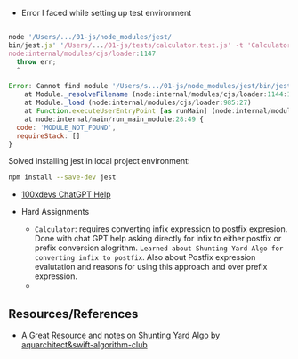 - Error I faced while setting up test environment

```js

node '/Users/.../01-js/node_modules/jest/
bin/jest.js' '/Users/.../01-js/tests/calculator.test.js' -t 'Calculator'
node:internal/modules/cjs/loader:1147
  throw err;
  ^

Error: Cannot find module '/Users/s.../01-js/node_modules/jest/bin/jest.js'
    at Module._resolveFilename (node:internal/modules/cjs/loader:1144:15)
    at Module._load (node:internal/modules/cjs/loader:985:27)
    at Function.executeUserEntryPoint [as runMain] (node:internal/modules/run_main:135:12)
    at node:internal/main/run_main_module:28:49 {
  code: 'MODULE_NOT_FOUND',
  requireStack: []
}

```

Solved installing jest in local project environment:

```sh
npm install --save-dev jest
```

- [100xdevs ChatGPT Help](https://chat.openai.com/share/0ff16721-2edc-451d-883b-3c2c9104ee68)

- Hard Assignments
  - `Calculator`: requires converting infix expression to postfix expresion.
    Done with chat GPT help asking directly for infix to either postfix or
    prefix conversion alogrithm.
    `Learned about Shunting Yard Algo for converting infix to postfix`. Also
    about Postfix expression evalutation and reasons for using this approach and
    over prefix expression.
  -

## Resources/References

- [A Great Resource and notes on Shunting Yard Algo by aquarchitect&swift-algorithm-club](https://aquarchitect.github.io/swift-algorithm-club/Shunting%20Yard/)
